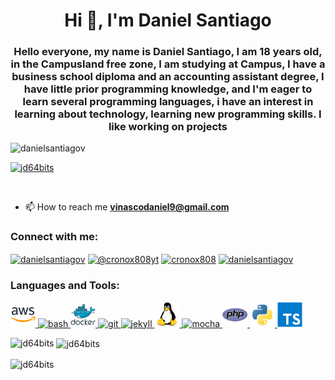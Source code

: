 <h1 align="center">Hi 👋, I'm Daniel Santiago </h1>
<h3 align="center">Hello everyone, my name is Daniel Santiago, I am 18 years old, in the Campusland free zone, I am studying at Campus, I have a business school diploma and an accounting assistant degree, I have little prior programming knowledge, and I'm eager to learn several programming languages, i have an interest in learning about technology, learning new programming skills. I like working on projects</h3>

<p align="left"> <img src="https://komarev.com/ghpvc/?username=danielsantiagov&label=Profile%20views&color=0e75b6&style=flat" alt="danielsantiagov" /> </p>

<p align="left"> <a href="https://github.com/ryo-ma/github-profile-trophy"><img src="https://github-profile-trophy.vercel.app/?username=danielsantiagov" alt="jd64bits" /></a> </p>

<p align="left"> <a href="https://twitter.com/" target="blank"><img src="https://img.shields.io/twitter/follow/?logo=twitter&style=for-the-badge" alt="" /></a> </p>

- 📫 How to reach me **vinascodaniel9@gmail.com**

<h3 align="left">Connect with me:</h3>
<p align="left">
<a href="https://www.instagram.com/daaaaaniel__bkt/" target="blank"><img align="center" src="https://raw.githubusercontent.com/rahuldkjain/github-profile-readme-generator/master/src/images/icons/Social/instagram.svg" alt="danielsantiagov" height="30" width="40" /></a>
<a href="https://www.youtube.com/c/@retired6106" target="blank"><img align="center" src="https://raw.githubusercontent.com/rahuldkjain/github-profile-readme-generator/master/src/images/icons/Social/youtube.svg" alt="@cronox808yt" height="30" width="40" /></a>
<a href="https://discord.gg/shakeweeell" target="blank"><img align="center" src="https://raw.githubusercontent.com/rahuldkjain/github-profile-readme-generator/master/src/images/icons/Social/discord.svg" alt="cronox808" height="30" width="40" /></a>
<a href="https://slat.cc/Nayzen" target="blank"><img align="center" src="https://raw.githubusercontent.com/rahuldkjain/github-profile-readme-generator/master/src/images/icons/Social/slatcc.svg" alt="danielsantiagov" height="30" width="40" /></a>


</p>

<h3 align="left">Languages and Tools:</h3>
<p align="left"> <a href="https://aws.amazon.com" target="_blank" rel="noreferrer"> <img src="https://raw.githubusercontent.com/devicons/devicon/master/icons/amazonwebservices/amazonwebservices-original-wordmark.svg" alt="aws" width="40" height="40"/> </a> <a href="https://www.gnu.org/software/bash/" target="_blank" rel="noreferrer"> <img src="https://www.vectorlogo.zone/logos/gnu_bash/gnu_bash-icon.svg" alt="bash" width="40" height="40"/> </a> <a href="https://www.docker.com/" target="_blank" rel="noreferrer"> <img src="https://raw.githubusercontent.com/devicons/devicon/master/icons/docker/docker-original-wordmark.svg" alt="docker" width="40" height="40"/> </a> <a href="https://git-scm.com/" target="_blank" rel="noreferrer"> <img src="https://www.vectorlogo.zone/logos/git-scm/git-scm-icon.svg" alt="git" width="40" height="40"/> </a> <a href="https://jekyllrb.com/" target="_blank" rel="noreferrer"> <img src="https://www.vectorlogo.zone/logos/jekyllrb/jekyllrb-icon.svg" alt="jekyll" width="40" height="40"/> </a> <a href="https://www.linux.org/" target="_blank" rel="noreferrer"> <img src="https://raw.githubusercontent.com/devicons/devicon/master/icons/linux/linux-original.svg" alt="linux" width="40" height="40"/> </a> <a href="https://mochajs.org" target="_blank" rel="noreferrer"> <img src="https://www.vectorlogo.zone/logos/mochajs/mochajs-icon.svg" alt="mocha" width="40" height="40"/> </a> <a href="https://www.php.net" target="_blank" rel="noreferrer"> <img src="https://raw.githubusercontent.com/devicons/devicon/master/icons/php/php-original.svg" alt="php" width="40" height="40"/> </a> <a href="https://www.python.org" target="_blank" rel="noreferrer"> <img src="https://raw.githubusercontent.com/devicons/devicon/master/icons/python/python-original.svg" alt="python" width="40" height="40"/> </a> <a href="https://www.typescriptlang.org/" target="_blank" rel="noreferrer"> <img src="https://raw.githubusercontent.com/devicons/devicon/master/icons/typescript/typescript-original.svg" alt="typescript" width="40" height="40"/> </a> </p>

<p><img align="left" src="https://github-readme-stats.vercel.app/api/top-langs?username=jd64bits&show_icons=true&locale=en&layout=compact" alt="jd64bits" /></p>

<p>&nbsp;<img align="center" src="https://github-readme-stats.vercel.app/api?username=jd64bits&show_icons=true&locale=en" alt="jd64bits" /></p>

<p><img align="center" src="https://github-readme-streak-stats.herokuapp.com/?user=jd64bits&" alt="jd64bits" /></p>

